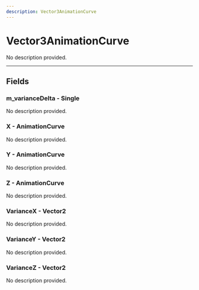 ```yaml
---
description: Vector3AnimationCurve
---
```


# Vector3AnimationCurve

No description provided.

***

## Fields

### m_varianceDelta - Single

No description provided.

### X - AnimationCurve

No description provided.

### Y - AnimationCurve

No description provided.

### Z - AnimationCurve

No description provided.

### VarianceX - Vector2

No description provided.

### VarianceY - Vector2

No description provided.

### VarianceZ - Vector2

No description provided.
